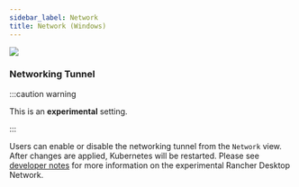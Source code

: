 ```yaml
---
sidebar_label: Network
title: Network (Windows)
---
```


<head>
  <link rel="canonical" href="https://docs.rancherdesktop.io/ui/preferences/wsl/network"/>
</head>

![](rd-versioned-asset://preferences/Windows_wsl_tabNetwork.png)

### Networking Tunnel

:::caution warning

This is an **experimental** setting.

:::

Users can enable or disable the networking tunnel from the `Network` view. After changes are applied, Kubernetes will be restarted. Please see [developer notes](https://github.com/rancher-sandbox/rancher-desktop-networking) for more information on the experimental Rancher Desktop Network.

